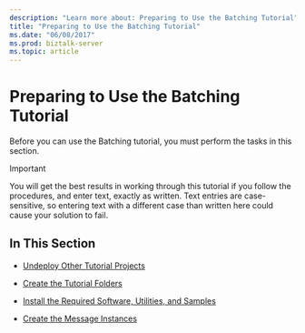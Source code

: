 ```yaml
---
description: "Learn more about: Preparing to Use the Batching Tutorial"
title: "Preparing to Use the Batching Tutorial"
ms.date: "06/08/2017"
ms.prod: biztalk-server
ms.topic: article
---
```

# Preparing to Use the Batching Tutorial
Before you can use the Batching tutorial, you must perform the tasks in this section.  
  
> [!IMPORTANT]
>  You will get the best results in working through this tutorial if you follow the procedures, and enter text, exactly as written. Text entries are case-sensitive, so entering text with a different case than written here could cause your solution to fail.  
  
## In This Section  
  
-   [Undeploy Other Tutorial Projects](../../adapters-and-accelerators/accelerator-hl7/undeploy-other-tutorial-projects.md)  
  
-   [Create the Tutorial Folders](../../adapters-and-accelerators/accelerator-hl7/create-the-tutorial-folders.md)  
  
-   [Install the Required Software, Utilities, and Samples](../../adapters-and-accelerators/accelerator-hl7/install-the-required-software-utilities-and-samples.md)  
  
-   [Create the Message Instances](../../adapters-and-accelerators/accelerator-hl7/create-the-message-instances.md)
